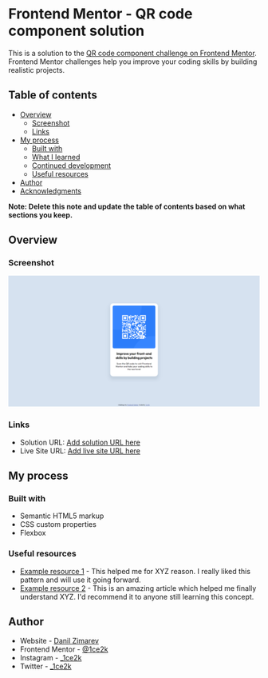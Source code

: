 # Frontend Mentor - QR code component solution

This is a solution to the [QR code component challenge on Frontend Mentor](https://www.frontendmentor.io/challenges/qr-code-component-iux_sIO_H). Frontend Mentor challenges help you improve your coding skills by building realistic projects. 

## Table of contents

- [Overview](#overview)
  - [Screenshot](#screenshot)
  - [Links](#links)
- [My process](#my-process)
  - [Built with](#built-with)
  - [What I learned](#what-i-learned)
  - [Continued development](#continued-development)
  - [Useful resources](#useful-resources)
- [Author](#author)
- [Acknowledgments](#acknowledgments)

**Note: Delete this note and update the table of contents based on what sections you keep.**

## Overview

### Screenshot

![](screenshot\screenshot.png)

### Links

- Solution URL: [Add solution URL here](https://github.com/1ce2k/1ce2k.github.io)
- Live Site URL: [Add live site URL here](https://1ce2k.github.io/)

## My process

### Built with

- Semantic HTML5 markup
- CSS custom properties
- Flexbox

### Useful resources

- [Example resource 1](https://www.example.com) - This helped me for XYZ reason. I really liked this pattern and will use it going forward.
- [Example resource 2](https://www.example.com) - This is an amazing article which helped me finally understand XYZ. I'd recommend it to anyone still learning this concept.

## Author

- Website - [Danil Zimarev]()
- Frontend Mentor - [@1ce2k](https://www.frontendmentor.io/profile/yourusername)
- Instagram - [_1ce2k](https://www.instagram.com/_1ce2k?igshid=YmMyMTA2M2Y=)
- Twitter - [_1ce2k](https://twitter.com/_1ce2k)



